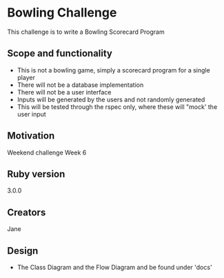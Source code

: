 # Bowling Challenge

This challenge is to write a Bowling Scorecard Program

## Scope and functionality
* This is not a bowling game, simply a scorecard program for a single player
* There will not be a database implementation
* There will not be a user interface
* Inputs will be generated by the users and not randomly generated
* This will be tested through the rspec only, where these will "mock' the user input

## Motivation
Weekend challenge Week 6

## Ruby version
3.0.0

## Creators
Jane

## Design
* The Class Diagram and the Flow Diagram and be found under 'docs'
